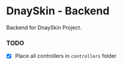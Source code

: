 # DnaySkin - Backend

Backend for DnaySkin Project.

### TODO

- [x] Place all controllers in `controllers` folder
